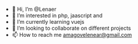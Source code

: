 - 👋 Hi, I’m @Lenaer
- 👀 I’m interested in php, jaascript and 
- 🌱 I’m currently learning vuejs
- 💞️ I’m looking to collaborate on different projects
- 📫 How to reach me amagovelenear@gmail.com

<!---
Lenaer1/Lenaer1 is a ✨ special ✨ repository because its `README.md` (this file) appears on your GitHub profile.
You can click the Preview link to take a look at your changes.
--->
